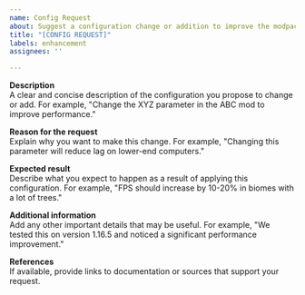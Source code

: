 ```yaml
---
name: Config Request
about: Suggest a configuration change or addition to improve the modpack
title: "[CONFIG REQUEST]"
labels: enhancement 
assignees: ''

---
```


**Description**  
A clear and concise description of the configuration you propose to change or add. For example, "Change the XYZ parameter in the ABC mod to improve performance."

**Reason for the request**  
Explain why you want to make this change. For example, "Changing this parameter will reduce lag on lower-end computers."

**Expected result**  
Describe what you expect to happen as a result of applying this configuration. For example, "FPS should increase by 10-20% in biomes with a lot of trees."

**Additional information**  
Add any other important details that may be useful. For example, "We tested this on version 1.16.5 and noticed a significant performance improvement."

**References**  
If available, provide links to documentation or sources that support your request.

